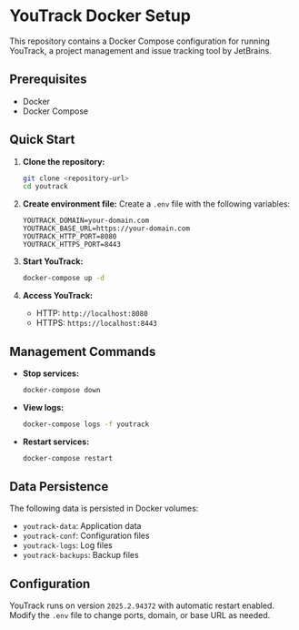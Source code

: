 # YouTrack Docker Setup

This repository contains a Docker Compose configuration for running YouTrack, a project management and issue tracking tool by JetBrains.

## Prerequisites

- Docker
- Docker Compose

## Quick Start

1. **Clone the repository:**
   ```bash
   git clone <repository-url>
   cd youtrack
   ```

2. **Create environment file:**
   Create a `.env` file with the following variables:
   ```env
   YOUTRACK_DOMAIN=your-domain.com
   YOUTRACK_BASE_URL=https://your-domain.com
   YOUTRACK_HTTP_PORT=8080
   YOUTRACK_HTTPS_PORT=8443
   ```

3. **Start YouTrack:**
   ```bash
   docker-compose up -d
   ```

4. **Access YouTrack:**
   - HTTP: `http://localhost:8080`
   - HTTPS: `https://localhost:8443`

## Management Commands

- **Stop services:**
  ```bash
  docker-compose down
  ```

- **View logs:**
  ```bash
  docker-compose logs -f youtrack
  ```

- **Restart services:**
  ```bash
  docker-compose restart
  ```

## Data Persistence

The following data is persisted in Docker volumes:
- `youtrack-data`: Application data
- `youtrack-conf`: Configuration files
- `youtrack-logs`: Log files
- `youtrack-backups`: Backup files

## Configuration

YouTrack runs on version `2025.2.94372` with automatic restart enabled. Modify the `.env` file to change ports, domain, or base URL as needed.
